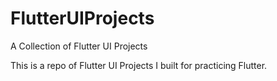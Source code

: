 # FlutterUIProjects

A Collection of Flutter UI Projects

This is a repo of Flutter UI Projects I built for practicing Flutter.
